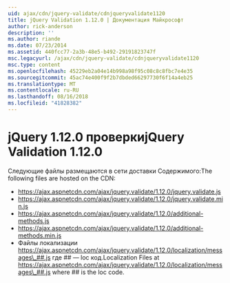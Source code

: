 ```yaml
---
uid: ajax/cdn/jquery-validate/cdnjqueryvalidate1120
title: jQuery Validation 1.12.0 | Документация Майкрософт
author: rick-anderson
description: ''
ms.author: riande
ms.date: 07/23/2014
ms.assetid: 440fcc77-2a3b-48e5-b492-29191823747f
msc.legacyurl: /ajax/cdn/jquery-validate/cdnjqueryvalidate1120
msc.type: content
ms.openlocfilehash: 45229eb2a04e14b998a98f95c08c8c8fbc7e4e35
ms.sourcegitcommit: 45ac74e400f9f2b7dbded66297730f6f14a4eb25
ms.translationtype: MT
ms.contentlocale: ru-RU
ms.lasthandoff: 08/16/2018
ms.locfileid: "41828382"
---
```

<a name="jquery-validation-1120"></a><span data-ttu-id="e7112-102">jQuery 1.12.0 проверки</span><span class="sxs-lookup"><span data-stu-id="e7112-102">jQuery Validation 1.12.0</span></span>
====================
<span data-ttu-id="e7112-103">Следующие файлы размещаются в сети доставки Содержимого:</span><span class="sxs-lookup"><span data-stu-id="e7112-103">The following files are hosted on the CDN:</span></span>

- https://ajax.aspnetcdn.com/ajax/jquery.validate/1.12.0/jquery.validate.js
- https://ajax.aspnetcdn.com/ajax/jquery.validate/1.12.0/jquery.validate.min.js
- https://ajax.aspnetcdn.com/ajax/jquery.validate/1.12.0/additional-methods.js
- https://ajax.aspnetcdn.com/ajax/jquery.validate/1.12.0/additional-methods.min.js
- <span data-ttu-id="e7112-104">Файлы локализации https://ajax.aspnetcdn.com/ajax/jquery.validate/1.12.0/localization/messages\_##.js где ## — loc код.</span><span class="sxs-lookup"><span data-stu-id="e7112-104">Localization Files at https://ajax.aspnetcdn.com/ajax/jquery.validate/1.12.0/localization/messages\_##.js where ## is the loc code.</span></span>
